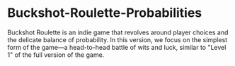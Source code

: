 # Buckshot-Roulette-Probabilities
Buckshot Roulette is an indie game that revolves around player choices and the delicate balance of probability. In this version, we focus on the simplest form of the game—a head-to-head battle of wits and luck, similar to "Level 1" of the full version of the game.
